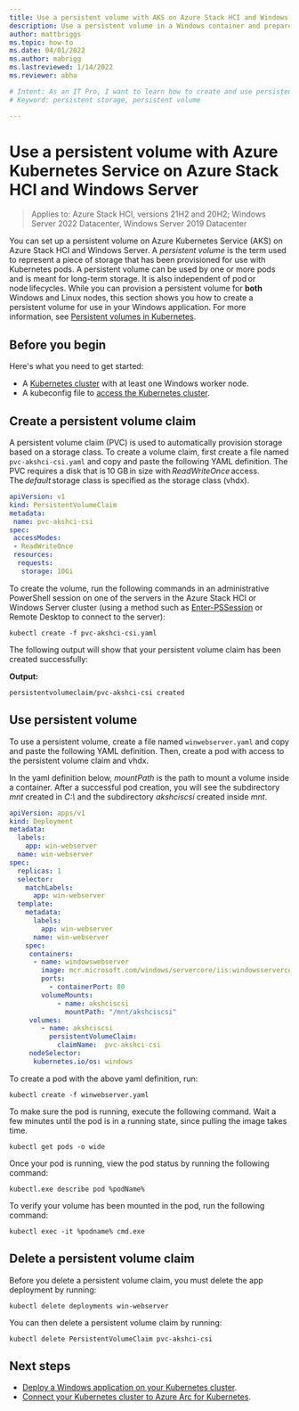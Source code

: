 ```yaml
---
title: Use a persistent volume with AKS on Azure Stack HCI and Windows Server
description: Use a persistent volume in a Windows container and prepare Windows nodes for group Managed Service Accounts
author: mattbriggs
ms.topic: how-to
ms.date: 04/01/2022
ms.author: mabrigg 
ms.lastreviewed: 1/14/2022
ms.reviewer: abha

# Intent: As an IT Pro, I want to learn how to create and use persistent storage volumes in a Windows container and prepare Windows nodes.
# Keyword: persistent storage, persistent volume

---
```


# Use a persistent volume with Azure Kubernetes Service on Azure Stack HCI and Windows Server

> Applies to: Azure Stack HCI, versions 21H2 and 20H2; Windows Server 2022 Datacenter, Windows Server 2019 Datacenter

You can set up a persistent volume on Azure Kubernetes Service (AKS) on Azure Stack HCI and Windows Server. A *persistent volume* is the term used to represent a piece of storage that has been provisioned for use with Kubernetes pods. A persistent volume can be used by one or more pods and is meant for long-term storage. It is also independent of pod or node lifecycles. While you can provision a persistent volume for **both** Windows and Linux nodes, this section shows you how to create a persistent volume for use in your Windows application. For more information, see [Persistent volumes in Kubernetes](https://kubernetes.io/docs/concepts/storage/persistent-volumes/).

## Before you begin

Here's what you need to get started:

* A [Kubernetes cluster](./kubernetes-walkthrough-powershell.md#step-6-create-a-kubernetes-cluster) with at least one Windows worker node.
* A kubeconfig file to [access the Kubernetes cluster](./kubernetes-walkthrough-powershell.md#access-your-clusters-using-kubectl).

## Create a persistent volume claim

A persistent volume claim (PVC) is used to automatically provision storage based on a storage class. To create a volume claim, first create a file named `pvc-akshci-csi.yaml` and copy and paste the following YAML definition. The PVC requires a disk that is 10 GB in size with *ReadWriteOnce* access. The *default* storage class is specified as the storage class (vhdx).  

```yaml
apiVersion: v1
kind: PersistentVolumeClaim
metadata:
 name: pvc-akshci-csi
spec:
 accessModes:
 - ReadWriteOnce
 resources:
  requests:
   storage: 10Gi
```
To create the volume, run the following commands in an administrative PowerShell session on one of the servers in the Azure Stack HCI or Windows Server cluster (using a method such as [Enter-PSSession](/powershell/module/microsoft.powershell.core/enter-pssession) or Remote Desktop to connect to the server): 

```
kubectl create -f pvc-akshci-csi.yaml 
```
The following output will show that your persistent volume claim has been created successfully:

**Output:**
```
persistentvolumeclaim/pvc-akshci-csi created
```

## Use persistent volume

To use a persistent volume, create a file named `winwebserver.yaml` and copy and paste the following YAML definition. Then, create a pod with access to the persistent volume claim and vhdx. 

In the yaml definition below, *mountPath* is the path to mount a volume inside a container. After a successful pod creation, you will see the subdirectory *mnt* created in *C:\\* and the subdirectory *akshciscsi* created inside *mnt*.


```yaml
apiVersion: apps/v1 
kind: Deployment 
metadata: 
  labels: 
    app: win-webserver 
  name: win-webserver 
spec: 
  replicas: 1 
  selector: 
    matchLabels: 
      app: win-webserver 
  template: 
    metadata: 
      labels: 
        app: win-webserver 
      name: win-webserver 
    spec: 
     containers: 
      - name: windowswebserver 
        image: mcr.microsoft.com/windows/servercore/iis:windowsservercore-ltsc2019 
        ports:  
          - containerPort: 80    
        volumeMounts: 
            - name: akshciscsi 
              mountPath: "/mnt/akshciscsi" 
     volumes: 
        - name: akshciscsi 
          persistentVolumeClaim: 
            claimName:  pvc-akshci-csi 
     nodeSelector: 
      kubernetes.io/os: windows 
```

To create a pod with the above yaml definition, run:
```
kubectl create -f winwebserver.yaml 
```

To make sure the pod is running, execute the following command. Wait a few minutes until the pod is in a running state, since pulling the image takes time. 
```
kubectl get pods -o wide 
```
Once your pod is running, view the pod status by running the following command: 
```
kubectl.exe describe pod %podName% 
```

To verify your volume has been mounted in the pod, run the following command:
```
kubectl exec -it %podname% cmd.exe 
```

## Delete a persistent volume claim

Before you delete a persistent volume claim, you must delete the app deployment by running:
```
kubectl delete deployments win-webserver
```

You can then delete a persistent volume claim by running:
```
kubectl delete PersistentVolumeClaim pvc-akshci-csi
```

## Next steps
- [Deploy a Windows application on your Kubernetes cluster](./deploy-windows-application.md).
- [Connect your Kubernetes cluster to Azure Arc for Kubernetes](./connect-to-arc.md).

